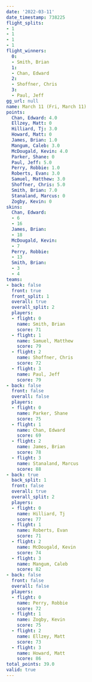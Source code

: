 ```yaml
---
date: '2022-03-11'
date_timestamp: 738225
flight_splits:
- 1
- 1
- 1
- 1
flight_winners:
  0:
  - Smith, Brian
  1:
  - Chan, Edward
  2:
  - Shoffner, Chris
  3:
  - Paul, Jeff
gg_url: null
name: March 11 (Fri, March 11)
points:
  Chan, Edward: 4.0
  Ellzey, Matt: 0
  Hilliard, Tj: 3.0
  Howard, Matt: 0
  James, Brian: 1.0
  Mangum, Caleb: 3.0
  McDougald, Kevin: 4.0
  Parker, Shane: 0
  Paul, Jeff: 5.0
  Perry, Robbie: 1.0
  Roberts, Evan: 3.0
  Samuel, Matthew: 3.0
  Shoffner, Chris: 5.0
  Smith, Brian: 7.0
  Stanaland, Marcus: 0
  Zogby, Kevin: 0
skins:
  Chan, Edward:
  - 6
  - 16
  James, Brian:
  - 18
  McDougald, Kevin:
  - 7
  Perry, Robbie:
  - 13
  Smith, Brian:
  - 3
  - 4
teams:
- back: false
  front: true
  front_split: 1
  overall: true
  overall_split: 2
  players:
  - flight: 0
    name: Smith, Brian
    score: 71
  - flight: 1
    name: Samuel, Matthew
    score: 79
  - flight: 2
    name: Shoffner, Chris
    score: 72
  - flight: 3
    name: Paul, Jeff
    score: 79
- back: false
  front: false
  overall: false
  players:
  - flight: 0
    name: Parker, Shane
    score: 75
  - flight: 1
    name: Chan, Edward
    score: 69
  - flight: 2
    name: James, Brian
    score: 78
  - flight: 3
    name: Stanaland, Marcus
    score: 88
- back: true
  back_split: 1
  front: false
  overall: true
  overall_split: 2
  players:
  - flight: 0
    name: Hilliard, Tj
    score: 77
  - flight: 1
    name: Roberts, Evan
    score: 71
  - flight: 2
    name: McDougald, Kevin
    score: 74
  - flight: 3
    name: Mangum, Caleb
    score: 82
- back: false
  front: false
  overall: false
  players:
  - flight: 0
    name: Perry, Robbie
    score: 72
  - flight: 1
    name: Zogby, Kevin
    score: 75
  - flight: 2
    name: Ellzey, Matt
    score: 73
  - flight: 3
    name: Howard, Matt
    score: 86
total_points: 39.0
valid: true
---
```

